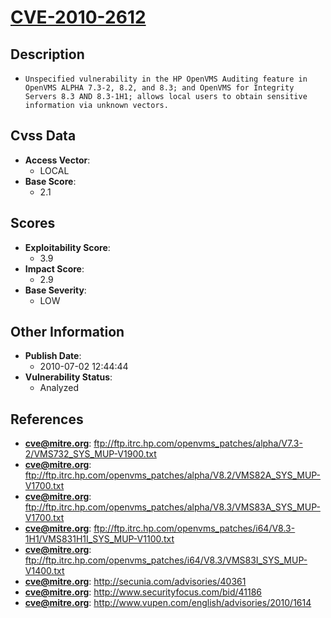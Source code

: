 
# [CVE-2010-2612](https://cve.mitre.org/cgi-bin/cvename.cgi?name=CVE-2010-2612)

## Description

- `Unspecified vulnerability in the HP OpenVMS Auditing feature in OpenVMS ALPHA 7.3-2, 8.2, and 8.3; and OpenVMS for Integrity Servers 8.3 AND 8.3-1H1; allows local users to obtain sensitive information via unknown vectors.`

## Cvss Data

- **Access Vector**:
  - LOCAL
- **Base Score**:
  - 2.1

## Scores

- **Exploitability Score**:
  - 3.9
- **Impact Score**:
  - 2.9
- **Base Severity**:
  - LOW

## Other Information

- **Publish Date**:
  - 2010-07-02 12:44:44
- **Vulnerability Status**:
  - Analyzed

## References

- **cve@mitre.org**: ftp://ftp.itrc.hp.com/openvms_patches/alpha/V7.3-2/VMS732_SYS_MUP-V1900.txt
- **cve@mitre.org**: ftp://ftp.itrc.hp.com/openvms_patches/alpha/V8.2/VMS82A_SYS_MUP-V1700.txt
- **cve@mitre.org**: ftp://ftp.itrc.hp.com/openvms_patches/alpha/V8.3/VMS83A_SYS_MUP-V1700.txt
- **cve@mitre.org**: ftp://ftp.itrc.hp.com/openvms_patches/i64/V8.3-1H1/VMS831H1I_SYS_MUP-V1100.txt
- **cve@mitre.org**: ftp://ftp.itrc.hp.com/openvms_patches/i64/V8.3/VMS83I_SYS_MUP-V1400.txt
- **cve@mitre.org**: http://secunia.com/advisories/40361
- **cve@mitre.org**: http://www.securityfocus.com/bid/41186
- **cve@mitre.org**: http://www.vupen.com/english/advisories/2010/1614
